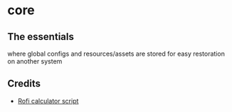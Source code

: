 # core

## The essentials
where global configs and resources/assets are stored for easy restoration on another system

## Credits

* [Rofi calculator script](https://github.com/KavyanshKhaitan2/rofi-calculator)
